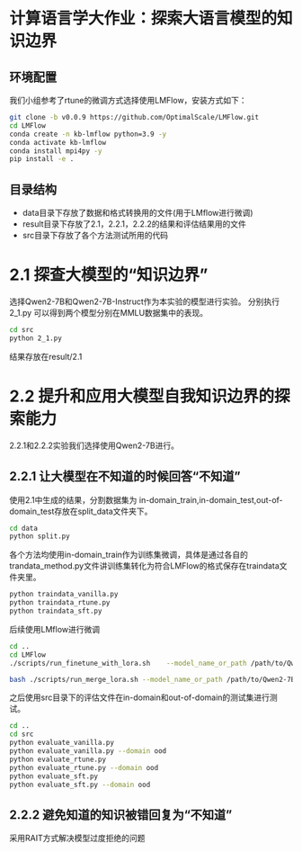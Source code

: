 # 计算语言学大作业：探索大语言模型的知识边界

## 环境配置
我们小组参考了rtune的微调方式选择使用LMFlow，安装方式如下：
```sh
git clone -b v0.0.9 https://github.com/OptimalScale/LMFlow.git
cd LMFlow
conda create -n kb-lmflow python=3.9 -y
conda activate kb-lmflow
conda install mpi4py -y
pip install -e .
```
## 目录结构
* data目录下存放了数据和格式转换用的文件(用于LMflow进行微调)
* result目录下存放了2.1，2.2.1，2.2.2的结果和评估结果用的文件
* src目录下存放了各个方法测试所用的代码

# 2.1 探查⼤模型的“知识边界”
选择Qwen2-7B和Qwen2-7B-Instruct作为本实验的模型进行实验。
分别执行 2_1.py 可以得到两个模型分别在MMLU数据集中的表现。
```sh
cd src
python 2_1.py
```

结果存放在result/2.1

# 2.2 提升和应⽤⼤模型⾃我知识边界的探索能⼒
2.2.1和2.2.2实验我们选择使用Qwen2-7B进行。

## 2.2.1 让⼤模型在不知道的时候回答“不知道”
使用2.1中生成的结果，分割数据集为 in-domain_train,in-domain_test,out-of-domain_test存放在split_data文件夹下。
```sh
cd data
python split.py
```

各个方法均使用in-domain_train作为训练集微调，具体是通过各自的trandata_method.py文件讲训练集转化为符合LMFlow的格式保存在traindata文件夹里。

```sh
python traindata_vanilla.py
python traindata_rtune.py
python traindata_sft.py
```

后续使用LMflow进行微调
```sh
cd ..
cd LMFlow
./scripts/run_finetune_with_lora.sh    --model_name_or_path /path/to/Qwen2-7B   --dataset_path  ../data/Qwen2-7B/traindata/sft    --output_lora_path  ../output_models/Qwen2-7B-sft/lora 

bash ./scripts/run_merge_lora.sh --model_name_or_path /path/to/Qwen2-7B --lora_model_path ../output_models/Qwen2-7B-sft/lora --output_model_path ../output_models/Qwen2-7B-sft/merge --device cpu
```

之后使用src目录下的评估文件在in-domain和out-of-domain的测试集进行测试。
```sh
cd ..
cd src
python evaluate_vanilla.py
python evaluate_vanilla.py --domain ood
python evaluate_rtune.py
python evaluate_rtune.py --domain ood
python evaluate_sft.py
python evaluate_sft.py --domain ood
```

## 2.2.2 避免知道的知识被错回复为“不知道”
采用RAIT方式解决模型过度拒绝的问题

